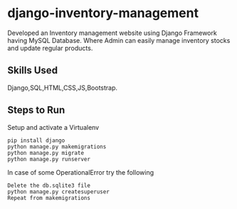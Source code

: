 # django-inventory-management
Developed an Inventory management website using Django Framework having MySQL Database. Where Admin can easily manage inventory stocks and update regular products.
## Skills Used
Django,SQL,HTML,CSS,JS,Bootstrap.

Steps to Run
------------
Setup and activate a Virtualenv

~~~
pip install django
python manage.py makemigrations
python manage.py migrate
python manage.py runserver
~~~

In case of some OperationalError try the following
~~~
Delete the db.sqlite3 file 
python manage.py createsuperuser
Repeat from makemigrations
